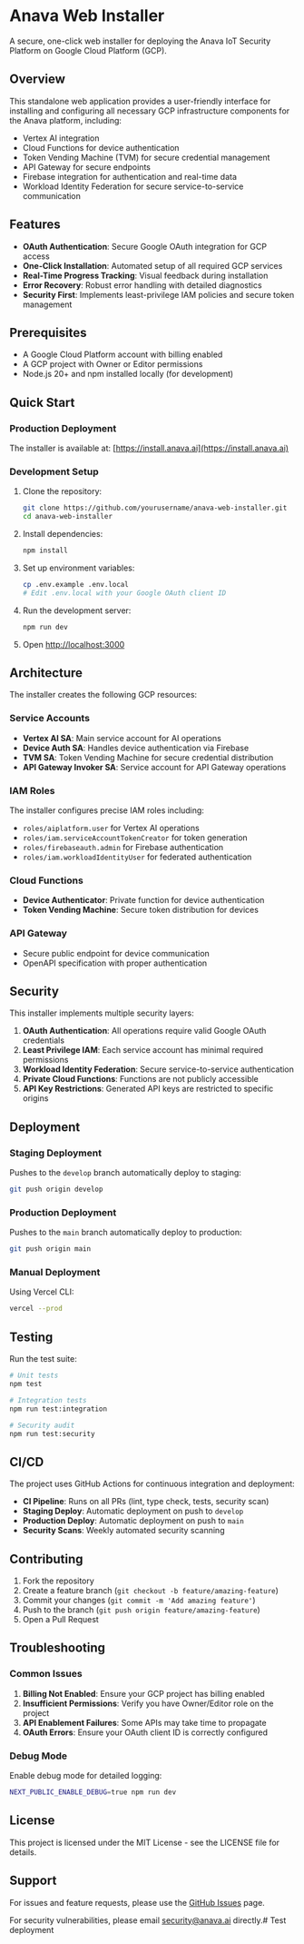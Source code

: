 # Anava Web Installer

A secure, one-click web installer for deploying the Anava IoT Security Platform on Google Cloud Platform (GCP).

## Overview

This standalone web application provides a user-friendly interface for installing and configuring all necessary GCP infrastructure components for the Anava platform, including:

- Vertex AI integration
- Cloud Functions for device authentication
- Token Vending Machine (TVM) for secure credential management
- API Gateway for secure endpoints
- Firebase integration for authentication and real-time data
- Workload Identity Federation for secure service-to-service communication

## Features

- **OAuth Authentication**: Secure Google OAuth integration for GCP access
- **One-Click Installation**: Automated setup of all required GCP services
- **Real-Time Progress Tracking**: Visual feedback during installation
- **Error Recovery**: Robust error handling with detailed diagnostics
- **Security First**: Implements least-privilege IAM policies and secure token management

## Prerequisites

- A Google Cloud Platform account with billing enabled
- A GCP project with Owner or Editor permissions
- Node.js 20+ and npm installed locally (for development)

## Quick Start

### Production Deployment

The installer is available at: [https://install.anava.ai](https://install.anava.ai)

### Development Setup

1. Clone the repository:
   ```bash
   git clone https://github.com/yourusername/anava-web-installer.git
   cd anava-web-installer
   ```

2. Install dependencies:
   ```bash
   npm install
   ```

3. Set up environment variables:
   ```bash
   cp .env.example .env.local
   # Edit .env.local with your Google OAuth client ID
   ```

4. Run the development server:
   ```bash
   npm run dev
   ```

5. Open [http://localhost:3000](http://localhost:3000)

## Architecture

The installer creates the following GCP resources:

### Service Accounts
- **Vertex AI SA**: Main service account for AI operations
- **Device Auth SA**: Handles device authentication via Firebase
- **TVM SA**: Token Vending Machine for secure credential distribution
- **API Gateway Invoker SA**: Service account for API Gateway operations

### IAM Roles
The installer configures precise IAM roles including:
- `roles/aiplatform.user` for Vertex AI operations
- `roles/iam.serviceAccountTokenCreator` for token generation
- `roles/firebaseauth.admin` for Firebase authentication
- `roles/iam.workloadIdentityUser` for federated authentication

### Cloud Functions
- **Device Authenticator**: Private function for device authentication
- **Token Vending Machine**: Secure token distribution for devices

### API Gateway
- Secure public endpoint for device communication
- OpenAPI specification with proper authentication

## Security

This installer implements multiple security layers:

1. **OAuth Authentication**: All operations require valid Google OAuth credentials
2. **Least Privilege IAM**: Each service account has minimal required permissions
3. **Workload Identity Federation**: Secure service-to-service authentication
4. **Private Cloud Functions**: Functions are not publicly accessible
5. **API Key Restrictions**: Generated API keys are restricted to specific origins

## Deployment

### Staging Deployment

Pushes to the `develop` branch automatically deploy to staging:
```bash
git push origin develop
```

### Production Deployment

Pushes to the `main` branch automatically deploy to production:
```bash
git push origin main
```

### Manual Deployment

Using Vercel CLI:
```bash
vercel --prod
```

## Testing

Run the test suite:
```bash
# Unit tests
npm test

# Integration tests
npm run test:integration

# Security audit
npm run test:security
```

## CI/CD

The project uses GitHub Actions for continuous integration and deployment:

- **CI Pipeline**: Runs on all PRs (lint, type check, tests, security scan)
- **Staging Deploy**: Automatic deployment on push to `develop`
- **Production Deploy**: Automatic deployment on push to `main`
- **Security Scans**: Weekly automated security scanning

## Contributing

1. Fork the repository
2. Create a feature branch (`git checkout -b feature/amazing-feature`)
3. Commit your changes (`git commit -m 'Add amazing feature'`)
4. Push to the branch (`git push origin feature/amazing-feature`)
5. Open a Pull Request

## Troubleshooting

### Common Issues

1. **Billing Not Enabled**: Ensure your GCP project has billing enabled
2. **Insufficient Permissions**: Verify you have Owner/Editor role on the project
3. **API Enablement Failures**: Some APIs may take time to propagate
4. **OAuth Errors**: Ensure your OAuth client ID is correctly configured

### Debug Mode

Enable debug mode for detailed logging:
```bash
NEXT_PUBLIC_ENABLE_DEBUG=true npm run dev
```

## License

This project is licensed under the MIT License - see the LICENSE file for details.

## Support

For issues and feature requests, please use the [GitHub Issues](https://github.com/yourusername/anava-web-installer/issues) page.

For security vulnerabilities, please email security@anava.ai directly.# Test deployment

